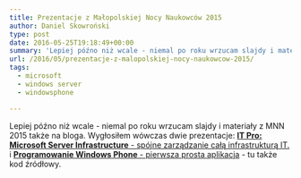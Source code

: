 ```yaml
---
title: Prezentacje z Małopolskiej Nocy Naukowców 2015
author: Daniel Skowroński
type: post
date: 2016-05-25T19:18:49+00:00
summary: 'Lepiej późno niż wcale - niemal po roku wrzucam slajdy i materiały z MNN 2015 także na bloga. Wygłosiłem wówczas dwie prezentacje: *IT Pro: Microsoft Server Infrastructure - spójne zarządzanie całą infrastrukturą IT* i *Programowanie Windows Phone - pierwsza prosta aplikacja*'
url: /2016/05/prezentacje-z-malopolskiej-nocy-naukowcow-2015/
tags:
  - microsoft
  - windows server
  - windowsphone

---
```

Lepiej późno niż wcale - niemal po roku wrzucam slajdy i materiały z MNN 2015 także na bloga. Wygłosiłem wówczas dwie prezentacje: [**IT Pro: Microsoft Server Infrastructure** - spójne zarządzanie całą infrastrukturą IT.][1] i [**Programowanie Windows Phone** - pierwsza prosta aplikacja][2] - tu także kod źródłowy.

 [1]: /wp-content/uploads/2015/mnn/2015/it-pro
 [2]: /wp-content/uploads/2015/mnn/2015/winphone